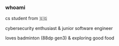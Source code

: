 ### whoami

cs student from 🇸🇬  

cybersecurity enthusiast & junior software engineer

loves badminton (88dp gen3) & exploring good food
